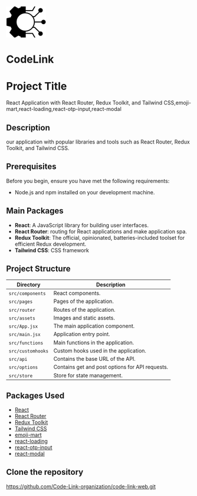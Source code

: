 ![Project Logo](./src/assets/react.svg)  
# CodeLink




# Project Title

 React Application with React Router, Redux Toolkit, and Tailwind CSS,emoji-mart,react-loading,react-otp-input,react-modal

## Description

our application with popular libraries and tools such as React Router, Redux Toolkit, and Tailwind CSS.

## Prerequisites

Before you begin, ensure you have met the following requirements:

- Node.js and npm installed on your development machine.

## Main Packages

- **React**: A JavaScript library for building user interfaces.
- **React Router**:  routing for React applications and make application spa.
- **Redux Toolkit**: The official, opinionated, batteries-included toolset for efficient Redux development.
- **Tailwind CSS**: CSS framework 


## Project Structure

| Directory      | Description                                        |
| -------------- | -------------------------------------------------- |
| `src/components`   | React components.                                  |
| `src/pages`    | Pages of the application.                         |
| `src/router`   | Routes of the application.                        |
| `src/assets`   | Images and static assets.                         |
| `src/App.jsx`  | The main application component.                   |
| `src/main.jsx` | Application entry point.                           |
| `src/functions`   | Main functions in the application.              |
| `src/customhooks`   | Custom hooks used in the application.          |
| `src/api`      | Contains the base URL of the API.                |
| `src/options`  | Contains get and post options for API requests.  |
| `src/store`    | Store for state management.                       |

## Packages Used

- [React](https://reactjs.org/)
- [React Router](https://reactrouter.com/)
- [Redux Toolkit](https://redux-toolkit.js.org/)
- [Tailwind CSS](https://tailwindcss.com/)
- [emoji-mart](https://github.com/missive/emoji-mart)
- [react-loading](https://www.npmjs.com/package/react-loading)
- [react-otp-input](https://www.npmjs.com/package/react-otp-input)
- [react-modal](https://github.com/reactjs/react-modal)




## Clone the repository
https://github.com/Code-Link-organization/code-link-web.git

